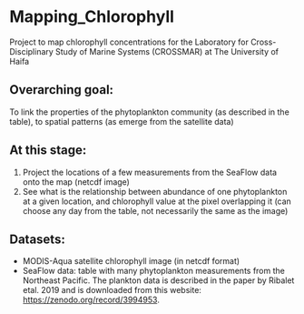 # Mapping_Chlorophyll
Project to map chlorophyll concentrations for the Laboratory for Cross-Disciplinary Study of Marine Systems (CROSSMAR) at The University of Haifa

## Overarching goal:
To link the properties of the phytoplankton community (as described in the table), to spatial patterns (as emerge from the satellite data)

## At this stage:
1. Project the locations of a few measurements from the SeaFlow data onto the map (netcdf image)
2. See what is the relationship between abundance of one phytoplankton at a given location, and chlorophyll value at the pixel overlapping it (can choose any day from the table, not necessarily the same as the image)

## Datasets: 
- MODIS-Aqua satellite chlorophyll image (in netcdf format)
- SeaFlow data: table with many phytoplankton measurements from the Northeast Pacific. The plankton data is described in the paper by Ribalet etal. 2019 and is downloaded from this website:  https://zenodo.org/record/3994953.
